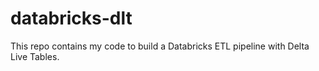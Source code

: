 # databricks-dlt
This repo contains my code to build a Databricks ETL pipeline with Delta Live Tables.
